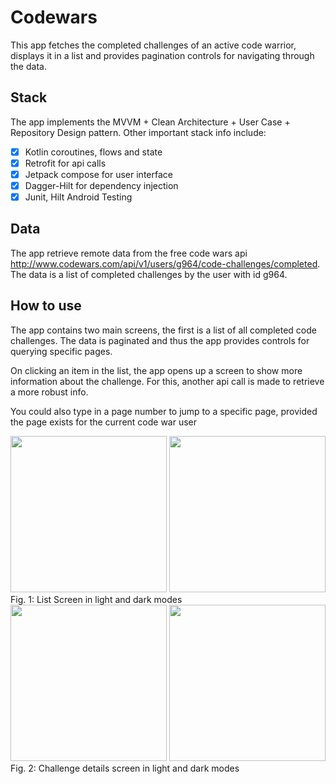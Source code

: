 # Codewars

This app fetches the completed challenges of an active code warrior, displays it in a list and provides pagination controls 
for navigating through the data.

## Stack

The app implements the MVVM + Clean Architecture + User Case + Repository Design pattern. Other important 
stack info include:

- [x] Kotlin coroutines, flows and state 
- [x] Retrofit for api calls
- [x] Jetpack compose for user interface
- [x] Dagger-Hilt for dependency injection
- [x] Junit, Hilt Android Testing

## Data

The app retrieve remote data from the free code wars api http://www.codewars.com/api/v1/users/g964/code-challenges/completed.
The data is a list of completed challenges by the user with id g964.

## How to use

The app contains two main screens, the first is a list of all completed code challenges. The data is paginated 
and thus the app provides controls for querying specific pages. 

On clicking an item in the list, the app opens up a screen to show more information about the challenge. For this,
another api call is made to retrieve a more robust info.

You could also type in a page number to jump to a specific page, provided the page exists for the current code war user


<div>
  <img src="https://user-images.githubusercontent.com/9566176/163740624-7168939c-f7e1-4c80-889a-2730dba5254b.png" width="250"  />
  <img src="https://user-images.githubusercontent.com/9566176/163740651-250d3127-f877-4d32-abdf-bfc1d65498e4.png" width="250"  />
</div>
Fig. 1: List Screen in light and dark modes


<div>
<img src="https://user-images.githubusercontent.com/9566176/163740608-5707197a-610e-41a0-98ea-609046ae1e89.png" width="250"  />
<img src="https://user-images.githubusercontent.com/9566176/163740642-8dc96fa3-8103-465d-aabc-94128dd297b0.png" width="250"  />
</div>
Fig. 2: Challenge details screen in light and dark modes


